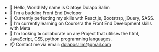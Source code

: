 - 👋 Hello, World! My name is Olatoye Dolapo Salim
- 👀 I’m a budding Front End Dveloper
- 💞️ Currently perfecting my skills with React.js, Bootstrap, jQuery, SASS.
- 🌱 I’m currently learning on Coursera the Front End Development skills with Meta
- 💞️ I’m looking to collaborate on any Project that utilises the html, JavaScript, CSS, python programming languages.
- 📫 Contact me via email: dolaposalim@gmail.com 

<!---
DolapoSalim/DolapoSalim is a ✨ special ✨ repository because its `README.md` (this file) appears on your GitHub profile.
You can click the Preview link to take a look at your changes.
--->
